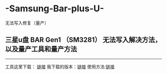 # -Samsung-Bar-plus-U-
无法写入修复（量产）
## 三星u盘 BAR Gen1 （SM3281） 无法写入解决方法，以及量产工具和量产方法
***
工具这里下载： [链接](https://www.usbdev.ru/files/smi/dynamptool)
我下载的版本：[链接](https://www.usbdev.ru/?wpfb_dl=10197)
使用方法:[链接](https://www.usbdev.ru/articles/a_smi/dyna-repair)
